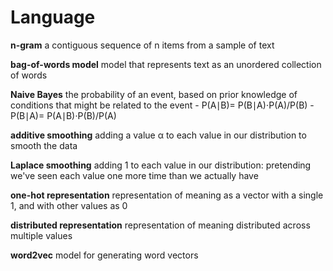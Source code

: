 # Language

**n-gram**
a contiguous sequence of n items from a sample of text

**bag-of-words model**
model that represents text as an unordered collection of words

**Naive Bayes**
the probability of an event, based on prior knowledge of conditions that might be related to the event
    - P(A∣B)= P(B∣A)⋅P(A)/P(B)
    - P(B∣A)= P(A∣B)⋅P(B)/P(A)

**additive smoothing**
adding a value α to each value in our distribution to smooth the data

**Laplace smoothing**
adding 1 to each value in our distribution:
 pretending we've seen each value one more time than we actually have

**one-hot representation**
representation of meaning as a vector with a single 1, and with other values as 0

**distributed representation**
representation of meaning distributed across multiple values

**word2vec**
model for generating word vectors